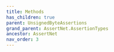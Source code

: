 ```yaml
---
title: Methods
has_children: true
parent: UnsignedByteAssertions
grand_parent: AssertNet.AssertionTypes
ancestor: AssertNet
nav_order: 3
---
```


